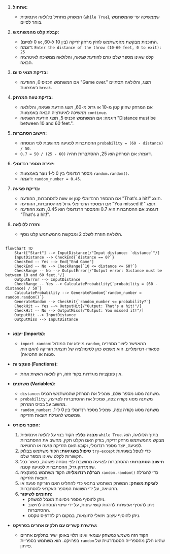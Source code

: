 ## <algorithm>

1.  **אתחול:**
    *   המשחק מתחיל בלולאה אינסופית (`while True`), שממשיכה עד שהמשתמש בוחר לסיים.

2.  **קבלת קלט מהמשתמש:**
    *   התוכנית מבקשת מהמשתמש להזין מרחק זריקה (בין 10 ל-60, או 0 לסיום).
    *   דוגמה: `Enter the distance of the throw (10-60 feet, 0 to exit): 25`
    *   קלט שאינו מספר שלם גורם להודעת שגיאה, והלולאה ממשיכה לאיטרציה הבאה.

3.  **בדיקת תנאי סיום:**
    *   אם המשתמש הכניס 0, ההודעה "Game over." תוצג, והלולאה תסתיים באמצעות `break`.

4.  **בדיקת טווח המרחק:**
    *   אם המרחק שהוזן קטן מ-10 או גדול מ-60, תוצג הודעת שגיאה, והלולאה ממשיכה לאיטרציה הבאה באמצעות `continue`.
    *   דוגמה: אם המשתמש הכניס 5, תוצג הודעת השגיאה "Distance must be between 10 and 60 feet.".

5.  **חישוב הסתברות:**
    *   ההסתברות לפגיעה מחושבת לפי הנוסחה `probability = (60 - distance) / 50`.
    *   דוגמה: אם המרחק הוא 25, ההסתברות תהיה `(60 - 25) / 50 = 0.7`.

6.  **יצירת מספר רנדומלי:**
    *   מספר רנדומלי בין 0 ל-1 נוצר באמצעות `random.random()`.
    *   דוגמה: `random_number = 0.45`.

7.  **בדיקת פגיעה:**
    *   אם המספר הרנדומלי קטן או שווה להסתברות, ההודעה "That's a hit!" תוצג.
    *   אם המספר הרנדומלי גדול מההסתברות, ההודעה "You missed it!" תוצג.
    *   דוגמה: אם ההסתברות היא 0.7 והמספר הרנדומלי הוא 0.45, תוצג ההודעה "That's a hit!".

8.  **חזרה ללולאה:**
    *   הלולאה חוזרת לשלב 2 ומבקשת מהמשתמש קלט נוסף.

## <mermaid>

```mermaid
flowchart TD
    Start["Start"] --> InputDistance[/"Input distance: `distance`"/]
    InputDistance --> CheckEnd{`distance == 0?`}
    CheckEnd -- Yes --> End["End Game"]
    CheckEnd -- No --> CheckRange{`10 <= distance <= 60?`}
    CheckRange -- No --> OutputError[/"Output error: Distance must be between 10 and 60 feet."/]
    OutputError --> InputDistance
    CheckRange -- Yes --> CalculateProbability{`probability = (60 - distance) / 50`}
    CalculateProbability --> GenerateRandom{`random_number = random.random()`}
    GenerateRandom --> CheckHit{`random_number <= probability?`}
    CheckHit -- Yes --> OutputHit[/"Output: That's a hit!"/]
    CheckHit -- No --> OutputMiss[/"Output: You missed it!"/]
    OutputHit --> InputDistance
    OutputMiss --> InputDistance
```

## <explanation>

*   **ייבוא (Imports):**
    *   `import random`: מייבא את המודול `random`, המאפשר ליצור מספרים פסאודו-רנדומליים. הוא משמש כאן לסימולציה של תוצאת הזריקה (האם היא פגעה או החטיאה).

*   **פונקציות (Functions):**
    *   אין פונקציות מוגדרות בקוד הזה, רק לולאה ראשית אחת.

*   **משתנים (Variables):**
    *   `distance`: משתנה מסוג מספר שלם, שמכיל את המרחק שהמשתמש הכניס.
    *   `probability`: משתנה מסוג נקודה צפה, שמכיל את ההסתברות לפגיעה, מחושב על בסיס המרחק.
    *   `random_number`: משתנה מסוג נקודה צפה, שמכיל מספר רנדומלי בין 0 ל-1, שמשמש להגרלת תוצאת הזריקה.

*   **הסבר מפורט:**
    1.  **מבנה כללי:** הקוד בנוי על לולאה אינסופית `while True`. בתוך הלולאה, הוא מבקש מהמשתמש מרחק זריקה, בודק האם הקלט תקין, מחשב את ההסתברות לפגיעה, יוצר מספר רנדומלי, וקובע האם הזריקה פגעה או החטיאה.
    2.  **טיפול בשגיאות:** הקוד משתמש בבלוק `try-except` כדי לטפל בשגיאות הקשורות לקלט שאינו מספר שלם.
    3.  **חישוב הסתברות:** ההסתברות לפגיעה מחושבת לפי נוסחה פשוטה, כאשר ככל שהמרחק גדל, ההסתברות לפגיעה קטנה.
    4.  **הגרלה רנדומלית:**  הקוד משתמש בפונקציה `random.random()` כדי להגרלה תוצאת הזריקה.
    5.  **לוגיקת משחק:** המשחק משתמש בתנאי כדי להחליט האם הזריקה פגעה או החטיאה, על ידי השוואת המספר האקראי להסתברות.
    6.  **תחומים לשיפור:**
        *   ניתן להוסיף מספר ניסיונות מוגבל למשחק.
        *   ניתן להוסיף אפשרות לדרגות קושי שונות, על ידי שינוי הנוסחה לחישוב ההסתברות.
        *   ניתן להוסיף עיצוב ויזואלי לתוצאות, במקום רק להדפיס טקסט.

*   **שרשרת קשרים עם חלקים אחרים בפרויקט:**
    *   הקוד הזה משמש כמשחק עצמאי ואינו תלוי באופן ישיר בחלקים אחרים בפרויקט. הוא משתמש בספריית `random` שהיא חלק מהספרייה הסטנדרטית של פייתון.